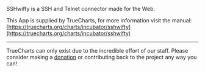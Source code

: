 SSHwifty is a SSH and Telnet connector made for the Web.

This App is supplied by TrueCharts, for more information visit the manual: [https://truecharts.org/charts/incubator/sshwifty](https://truecharts.org/charts/incubator/sshwifty)

---

TrueCharts can only exist due to the incredible effort of our staff.
Please consider making a [donation](https://truecharts.org/sponsor) or contributing back to the project any way you can!
